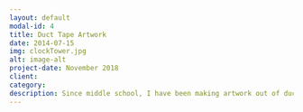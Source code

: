 ```yaml
---
layout: default
modal-id: 4
title: Duct Tape Artwork
date: 2014-07-15
img: clockTower.jpg
alt: image-alt
project-date: November 2018
client: 
category: 
description: Since middle school, I have been making artwork out of duct tape. For my first couple years at Ohio State, the brand new "Tom W Davis" Clocktower was a highly memed on. Many thought it was a waste of money and many disliked the large, bright LCD screen. I had a large undecorated wall, so I decided to honor this clocktower by turning it into artwork. Along with this, I have made many other duct tape art pieces, mostly as Christmas gifts. The process involves creating a design in Photoshop, printing it out at 1:1 scale, then clear taping the paper over the respective color tape and cutting it out. These are then pieced together like a puzzle, and can get very intricate.
---
```

